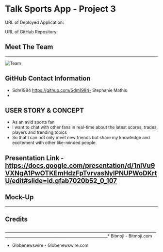 # Talk Sports App - Project 3

URL of Deployed Application:

URL of GitHub Repository: 

## Meet The Team
___________________________________________________________________________________________________________________________________
<img src="./src/assets/Team.png" alt="Team">

## GitHub Contact Information


* Sdm1984 https://github.com/Sdm1984- Stephanie Mathis
*

## USER STORY & CONCEPT 
* As an avid sports fan
* I want to chat with other fans in real-time about the latest scores, trades, players and trending topics
* So that I can not only meet new friends but share my knowledge and excitement with other like-minded people.

## Presentation Link - https://docs.google.com/presentation/d/1nlVu9VXNgA1PwOTKEmHdzFpTvrvasNylPNUPWoDKrtU/edit#slide=id.gfab7020b52_0_107

## Mock-Up
__________________________________________________________________________________________________________________________________

## Credits
___________________________________________________________________________________________________________________________________* Bitmoji - Bitmoji.com
* Globenewswire - Globenewswire.com
